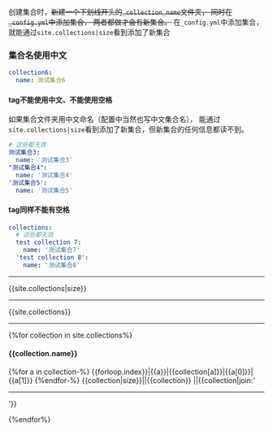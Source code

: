 创建集合时，~~新建一个下划线开头的`_collection_name`文件夹，
同时在`_config.yml`中添加集合，
两者都做才会有新集合。~~
在`_config.yml`中添加集合，就能通过`site.collections|size`看到添加了新集合

### 集合名使用中文
```yaml
collection6:
  name: 测试集合6
```
#### tag不能使用中文、不能使用空格
如果集合文件夹用中文命名（配置中当然也写中文集合名），
能通过`site.collections|size`看到添加了新集合，但新集合的任何信息都读不到。
```yaml
# 这些都无效
测试集合3:
  name: '测试集合3'
"测试集合4":
  name: '测试集合4'
'测试集合5':
  name: '测试集合5'
```

#### tag同样不能有空格
```yaml
collections:
  # 这些都无效
  test collection 7:
    name: '测试集合7'
  'test collection 8':
    name: '测试集合8'
```

---
{{site.collections|size}}

---
{{site.collections}}

---
{%for collection in site.collections%}
#### {{collection.name}}

{%for a in collection-%}
{{forloop.index}}|{{a}}|{{collection[a]}}|{{a[0]}}|{{a[1]}}
{%endfor-%}
{{collection|size}}||{{collection}}
||{{collection|join:'<hr>'}}

{%endfor%}
